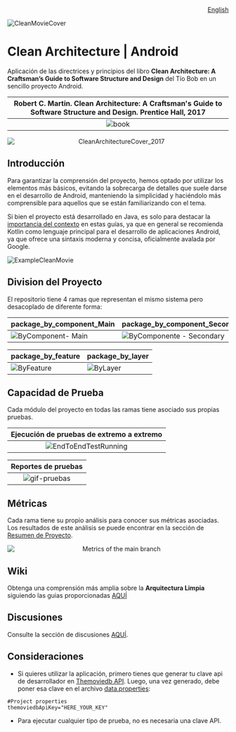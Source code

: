 <div align="right" size="1px">
<a href='https://github.com/vanskarner/CleanMovie'>English</a>
</div>

![CleanMovieCover](https://github.com/vanskarner/CleanMovie/assets/39975255/5984299f-24c4-436f-ac1e-086a2aecc399)

# Clean Architecture | Android
Aplicación de las directrices y principios del libro **Clean Architecture: A Craftsman’s Guide to Software Structure and Design** del Tío Bob en un sencillo proyecto Android.

|Robert C. Martin. Clean Architecture: A Craftsman's Guide to Software Structure and Design. Prentice Hall, 2017|
|:---:|
|![book](https://m.media-amazon.com/images/I/41-sN-mzwKL._SX218_BO1,204,203,200_QL40_FMwebp_.jpg)|
<p align="center">
  <img src="https://github.com/vanskarner/CleanMovie/assets/39975255/7d7c53a6-7c85-4456-a725-99814d3b1eb5" alt="CleanArchitectureCover_2017" style="display: block; margin: auto;">
</p>

## Introducción
Para garantizar la comprensión del proyecto, hemos optado por utilizar los elementos más básicos, evitando la sobrecarga de detalles que suele darse en el desarrollo de Android, manteniendo la simplicidad y haciéndolo más comprensible para aquellos que se están familiarizando con el tema.

Si bien el proyecto está desarrollado en Java, es solo para destacar la [importancia del contexto](https://github.com/vanskarner/CleanMovie/wiki/El-Contexto-Importa) en estas guías, ya que en general se recomienda Kotlin como lenguaje principal para el desarrollo de aplicaciones Android, ya que ofrece una sintaxis moderna y concisa, oficialmente avalada por Google.

![ExampleCleanMovie](https://user-images.githubusercontent.com/39975255/234139272-fc119831-0b79-4ca6-aaf5-6898d4624408.gif)

## Division del Proyecto
El repositorio tiene 4 ramas que representan el mismo sistema pero desacoplado de diferente forma:

| package_by_component_Main | package_by_component_Secondary |
| --- | --- |
| ![ByComponent- Main](https://github.com/vanskarner/CleanMovie/assets/39975255/6d542b6d-1042-4447-be61-e38b3778539b) | ![ByComponente - Secondary](https://github.com/vanskarner/CleanMovie/assets/39975255/6d542b6d-1042-4447-be61-e38b3778539b) |

| package_by_feature | package_by_layer |
| --- | --- |
| ![ByFeature](https://github.com/vanskarner/CleanMovie/assets/39975255/2558784a-876b-4834-9079-35e2f02a75b6) | ![ByLayer](https://github.com/vanskarner/CleanMovie/assets/39975255/2f2d9001-032b-49a2-bbe2-09b05072be92) |

## Capacidad de Prueba
Cada módulo del proyecto en todas las ramas tiene asociado sus propias pruebas.

| Ejecución de pruebas de extremo a extremo |
| :---: |
| ![EndToEndTestRunning](https://user-images.githubusercontent.com/39975255/234135918-05f205b7-6296-43a5-b0f5-b2d5ed23d5d8.gif) |

| Reportes de pruebas |
| :---: |
| ![gif-pruebas](https://github.com/vanskarner/CleanMovie/assets/39975255/834208cb-0731-4b4e-9ec0-0e64aab55616) |

## Métricas
Cada rama tiene su propio análisis para conocer sus métricas asociadas. Los resultados de este análisis se puede encontrar en la sección de [Resumen de Proyecto](https://github.com/vanskarner/CleanMovie/wiki/Resumen-del-Proyecto).

<p align="center">
  <img src="https://github.com/vanskarner/CleanMovie/assets/39975255/bf241b81-da29-4a86-beb9-fe9d33714c4d" alt="Metrics of the main branch" style="display: block; margin: auto;">
</p>

## Wiki
Obtenga una comprensión más amplia sobre la **Arquitectura Limpia** siguiendo las guias proporcionadas [AQUÍ](https://github.com/vanskarner/CleanMovie/wiki/Inicio)

## Discusiones
Consulte la sección de discusiones [AQUÍ](https://github.com/vanskarner/CleanMovie/discussions).

## Consideraciones
- Si quieres utilizar la aplicación, primero tienes que generar tu clave api de desarrollador en [Themoviedb API](https://www.themoviedb.org/settings/api). Luego, una vez generado, debe poner esa clave en el archivo [data.properties](https://github.com/vanskarner/CleanMovie/blob/package_by_component_Main/data.properties):
```properties
#Project properties
themoviedbApiKey="HERE_YOUR_KEY"
```
- Para ejecutar cualquier tipo de prueba, no es necesaria una clave API.
